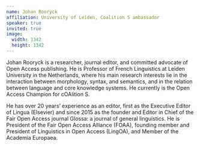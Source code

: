 ```yaml
---
name: Johan Rooryck
affiliation: University of Leiden, Coalition S ambassador
speaker: true
invited: true
image:
  width: 1342
  height: 1342
---
```


Johan Rooryck is a researcher, journal editor, and committed advocate of Open Access publishing. He is Professor of French Linguistics at Leiden University in the Netherlands, where his main research interests lie in the interaction between morphology, syntax, and semantics, and in the relation between language and core knowledge systems. He currently is the Open Access Champion for cOAlition S.

He has over 20 years’ experience as an editor, first as the Executive Editor of Lingua (Elsevier) and since 2015 as the founder and Editor in Chief of the Fair Open Access journal Glossa: a journal of general linguistics. He is President of the Fair Open Access Alliance (FOAA), founding member and President of Linguistics in Open Access (LingOA), and Member of the Academia Europaea.
